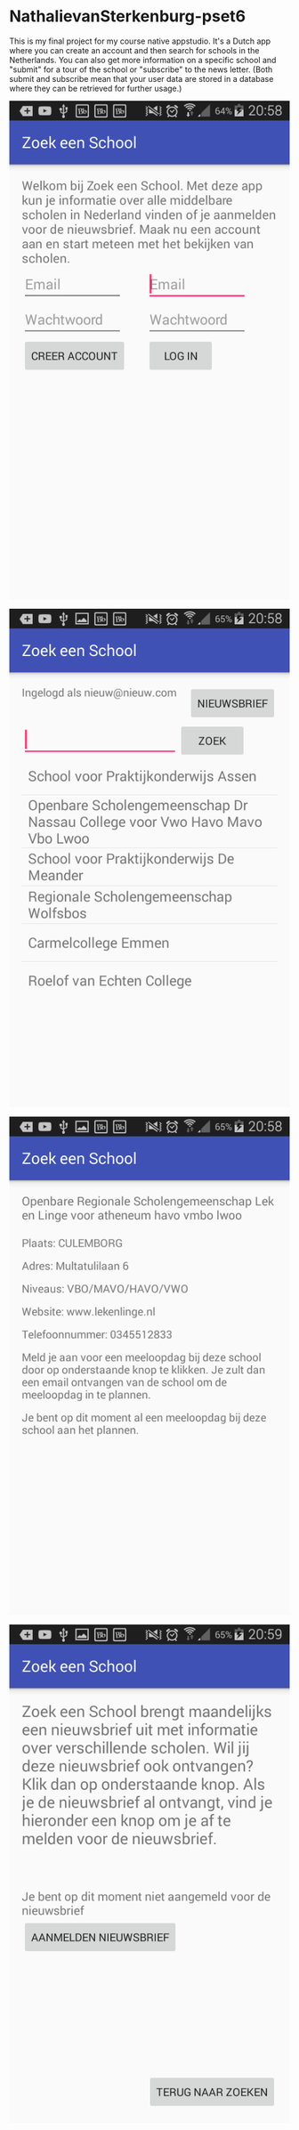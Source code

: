 # NathalievanSterkenburg-pset6

This is my final project for my course native appstudio. It's a Dutch app where you can create an account and then search for schools in the Netherlands.
You can also get more information on a specific school and "submit" for a tour of the school or "subscribe" to the news letter.
(Both submit and subscribe mean that your user data are stored in a database where they can be retrieved for further usage.)

![start](https://github.com/nathhje/NathalievanSterkenburg-pset6/blob/master/doc/sign%20in.png)

![start](https://github.com/nathhje/NathalievanSterkenburg-pset6/blob/master/doc/search%20schools.png)

![start](https://github.com/nathhje/NathalievanSterkenburg-pset6/blob/master/doc/info%20on%20school.png)

![start](https://github.com/nathhje/NathalievanSterkenburg-pset6/blob/master/doc/news%20letter.png)
